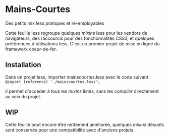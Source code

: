 # Mains-Courtes
Des petits mix less pratiques et ré-employables

Cette feuille less regroupe quelques *mixins* less pour les vendors de navigateurs, des raccourcis pour des fonctionnalités CSS3, et quelques préférences d'utilisations less. C'est un premier projet de mise en ligne du framework coeur-de-fer.

## Installation

Dans un projet less, importer mainscourtes.less avec le code suivant :
`@import (reference) './mainscourtes.less';`

Il permet d'accéder à tous les *mixins* listés, sans les *compiler* directement au sein du projet.

## WIP

Cette feuille peut encore être nettement améliorée, quelques *mixins* désuets sont conservés pour une compatibilité avec d'anciens projets.
